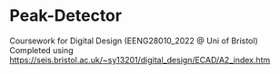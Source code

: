 # Peak-Detector
Coursework for Digital Design (EENG28010_2022 @ Uni of Bristol)
Completed using https://seis.bristol.ac.uk/~sy13201/digital_design/ECAD/A2_index.htm

